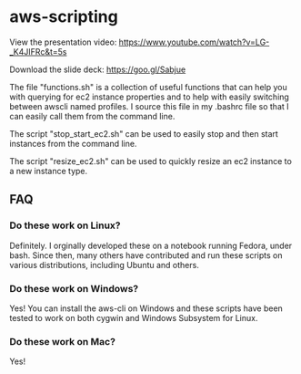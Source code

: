 # aws-scripting

View the presentation video: https://www.youtube.com/watch?v=LG-_K4JIFRc&t=5s

Download the slide deck: https://goo.gl/Sabjue 

The file "functions.sh" is a collection of useful functions that can help you with querying for ec2 instance properties and to help with easily switching between awscli named profiles. I source this file in my .bashrc file so that I can easily call them from the command line.

The script "stop_start_ec2.sh" can be used to easily stop and then start instances from the command line.

The script "resize_ec2.sh" can be used to quickly resize an ec2 instance to a new instance type.

## FAQ

### Do these work on Linux?

Definitely. I orginally developed these on a notebook running Fedora, under bash. Since then, many others have contributed and run these scripts on various distributions, including Ubuntu and others.

### Do these work on Windows?

Yes! You can install the aws-cli on Windows and these scripts have been tested to work on both cygwin and Windows Subsystem for Linux.

### Do these work on Mac?

Yes!
